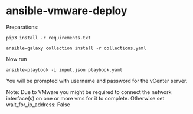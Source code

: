 # ansible-vmware-deploy


Preparations:
```
pip3 install -r requirements.txt

ansible-galaxy collection install -r collections.yaml

```

Now run

```
ansible-playbook -i input.json playbook.yaml
```

You will be prompted with username and password for the vCenter server.

Note: Due to VMware you might be required to connect the network interface(s) on one or more vms for it to complete.
Otherwise set wait_for_ip_address: False
